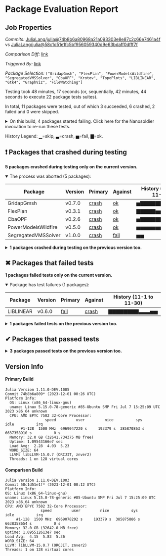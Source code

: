 # Package Evaluation Report

## Job Properties

*Commits:* [JuliaLang/julia@74b8b6a80968a21a093303e8e87c2c66e7461a4f](https://github.com/JuliaLang/julia/commit/74b8b6a80968a21a093303e8e87c2c66e7461a4f) vs [JuliaLang/julia@58c1d51e1fc5bf956059340d9e63bdaff0dfff7f](https://github.com/JuliaLang/julia/commit/58c1d51e1fc5bf956059340d9e63bdaff0dfff7f)

*Comparison Diff:* [link](https://github.com/JuliaLang/julia/compare/58c1d51e1fc5bf956059340d9e63bdaff0dfff7f...74b8b6a80968a21a093303e8e87c2c66e7461a4f)

*Triggered By:* [link](https://github.com/JuliaLang/julia/pull/52338#issuecomment-1835088692)

*Package Selection:* `["GridapGmsh", "FlexPlan", "PowerModelsWildfire", "SegregatedVMSSolver", "CbaOPF", "Krotov", "TopoPlots", "LIBLINEAR", "Gtk4", "GraphViz", "FileWatching"]`

Testing took 48 minutes, 17 seconds (or, sequentially, 42 minutes, 44 seconds to execute 22 package tests suites).

In total, 11 packages were tested, out of which 3 succeeded, 6 crashed, 2 failed and 0 were skipped.


<details><summary>On this build, 4 packages started failing. Click here for the Nanosoldier invocation to re-run these tests.</summary>
<p>

```
@nanosoldier `runtests(["GridapGmsh", "CbaOPF", "FlexPlan", "PowerModelsWildfire"], vs = ":master")`
```

</p>
</details>


History Legend: ▁=skip, ▃=crash, ▅=fail, ▇=ok.

## ❗ Packages that crashed during testing

**5 packages crashed during testing only on the current version.**

<details open><summary>The process was aborted (5 packages):</summary>
<p>


| Package | Version | Primary | Against | History (11-1 to 11-30) |
| ------- | ------- | ------- | ------- | ------- |
| GridapGmsh | v0.7.0 | [crash](https://s3.amazonaws.com/julialang-reports/nanosoldier/pkgeval/by_hash/74b8b6a_vs_58c1d51/GridapGmsh.primary.log) | [ok](https://s3.amazonaws.com/julialang-reports/nanosoldier/pkgeval/by_hash/74b8b6a_vs_58c1d51/GridapGmsh.against.log) | <span class="history">▅▇▇▇▇▇▇▇▇▇▇▇▇</span> |
| FlexPlan | v0.3.1 | [crash](https://s3.amazonaws.com/julialang-reports/nanosoldier/pkgeval/by_hash/74b8b6a_vs_58c1d51/FlexPlan.primary.log) | [ok](https://s3.amazonaws.com/julialang-reports/nanosoldier/pkgeval/by_hash/74b8b6a_vs_58c1d51/FlexPlan.against.log) | <span class="history">▇▇▇▇▇▅▅▅▅▅▅▇▇</span> |
| CbaOPF | v0.2.6 | [crash](https://s3.amazonaws.com/julialang-reports/nanosoldier/pkgeval/by_hash/74b8b6a_vs_58c1d51/CbaOPF.primary.log) | [ok](https://s3.amazonaws.com/julialang-reports/nanosoldier/pkgeval/by_hash/74b8b6a_vs_58c1d51/CbaOPF.against.log) | <span class="history">▅▇▇▇▇▇▇▇▇▇▇▇▇</span> |
| PowerModelsWildfire | v0.5.0 | [crash](https://s3.amazonaws.com/julialang-reports/nanosoldier/pkgeval/by_hash/74b8b6a_vs_58c1d51/PowerModelsWildfire.primary.log) | [ok](https://s3.amazonaws.com/julialang-reports/nanosoldier/pkgeval/by_hash/74b8b6a_vs_58c1d51/PowerModelsWildfire.against.log) | <span class="history">▅▅▅▅▅▅▅▅▅▅▇▅▇</span> |
| SegregatedVMSSolver | v1.0.0 | [crash](https://s3.amazonaws.com/julialang-reports/nanosoldier/pkgeval/by_hash/74b8b6a_vs_58c1d51/SegregatedVMSSolver.primary.log) | [fail](https://s3.amazonaws.com/julialang-reports/nanosoldier/pkgeval/by_hash/74b8b6a_vs_58c1d51/SegregatedVMSSolver.against.log) | <span class="history">▅▅</span> |

</p>
</details>

<details><summary><strong>1 packages crashed during testing on the previous version too.</strong></summary>
<p>

<details open><summary>An internal error was encountered (1 packages):</summary>
<p>


| Package | History (11-1 to 11-30) |
| ------- | ------- |
| [Krotov v0.5.4](https://s3.amazonaws.com/julialang-reports/nanosoldier/pkgeval/by_hash/74b8b6a_vs_58c1d51/Krotov.primary.log) | <span class="history">▅▇▇▇▇▅▇▇▅▅▅▃▃</span> |

</p>
</details>

</p>
</details>


## ✖ Packages that failed tests

**1 packages failed tests only on the current version.**

<details open><summary>Package has test failures (1 packages):</summary>
<p>


| Package | Version | Primary | Against | History (11-1 to 11-30) |
| ------- | ------- | ------- | ------- | ------- |
| LIBLINEAR | v0.6.0 | [fail](https://s3.amazonaws.com/julialang-reports/nanosoldier/pkgeval/by_hash/74b8b6a_vs_58c1d51/LIBLINEAR.primary.log) | [crash](https://s3.amazonaws.com/julialang-reports/nanosoldier/pkgeval/by_hash/74b8b6a_vs_58c1d51/LIBLINEAR.against.log) | <span class="history">▇▇▇▇▇▇▇▇▃▃▃▅▅</span> |

</p>
</details>

<details><summary><strong>1 packages failed tests on the previous version too.</strong></summary>
<p>

<details open><summary>There were unidentified errors (1 packages):</summary>
<p>


| Package | History (11-1 to 11-30) |
| ------- | ------- |
| [TopoPlots v0.1.6](https://s3.amazonaws.com/julialang-reports/nanosoldier/pkgeval/by_hash/74b8b6a_vs_58c1d51/TopoPlots.primary.log) | <span class="history">▅▅▅▅▅▅▃▃▃▃▃▃▃</span> |

</p>
</details>

</p>
</details>


## ✔ Packages that passed tests

<details><summary><strong>3 packages passed tests on the previous version too.</strong></summary>
<p>

| Package | History (11-1 to 11-30) |
| ------- | ------- |
| [FileWatching v1.11.0](https://s3.amazonaws.com/julialang-reports/nanosoldier/pkgeval/by_hash/74b8b6a_vs_58c1d51/FileWatching.primary.log) | <span class="history">▇▇▇▇▇▇▇▇▇▇▇▅▇</span> |
| [Gtk4 v0.6.0](https://s3.amazonaws.com/julialang-reports/nanosoldier/pkgeval/by_hash/74b8b6a_vs_58c1d51/Gtk4.primary.log) | <span class="history">▇▇▇▇▇▇▇▇▅▅▇▇▇</span> |
| [GraphViz v0.2.0](https://s3.amazonaws.com/julialang-reports/nanosoldier/pkgeval/by_hash/74b8b6a_vs_58c1d51/GraphViz.primary.log) | <span class="history">▇▇▅▅▇▇▇▇▅▇▅▅▇</span> |

</p>
</details>


## Version Info

#### Primary Build

```
Julia Version 1.11.0-DEV.1005
Commit 74b8b6a809* (2023-12-01 00:26 UTC)
Platform Info:
  OS: Linux (x86_64-linux-gnu)
  uname: Linux 5.15.0-78-generic #85-Ubuntu SMP Fri Jul 7 15:25:09 UTC 2023 x86_64 unknown
  CPU: AMD EPYC 7502 32-Core Processor: 
                  speed         user         nice          sys         idle          irq
       #1-128  1500 MHz  6969047220 s     193379 s  385870863 s  6637358910 s          0 s
  Memory: 32.0 GB (32641.734375 MB free)
  Uptime: 1.09543166e7 sec
  Load Avg:  2.28  4.03  5.23
  WORD_SIZE: 64
  LLVM: libLLVM-15.0.7 (ORCJIT, znver2)
  Threads: 1 on 128 virtual cores

```

  #### Comparison Build

  ```
Julia Version 1.11.0-DEV.1003
Commit 58c1d51e1f* (2023-12-01 00:12 UTC)
Platform Info:
  OS: Linux (x86_64-linux-gnu)
  uname: Linux 5.15.0-78-generic #85-Ubuntu SMP Fri Jul 7 15:25:09 UTC 2023 x86_64 unknown
  CPU: AMD EPYC 7502 32-Core Processor: 
                  speed         user         nice          sys         idle          irq
       #1-128  1500 MHz  6969078292 s     193379 s  385875886 s  6638358654 s          0 s
  Memory: 32.0 GB (32642.0 MB free)
  Uptime: 1.095512613e7 sec
  Load Avg:  4.15  5.83  5.36
  WORD_SIZE: 64
  LLVM: libLLVM-15.0.7 (ORCJIT, znver2)
  Threads: 1 on 128 virtual cores

  ```
  <!-- Generated on 2023-12-01T10:20:23.969 -->
